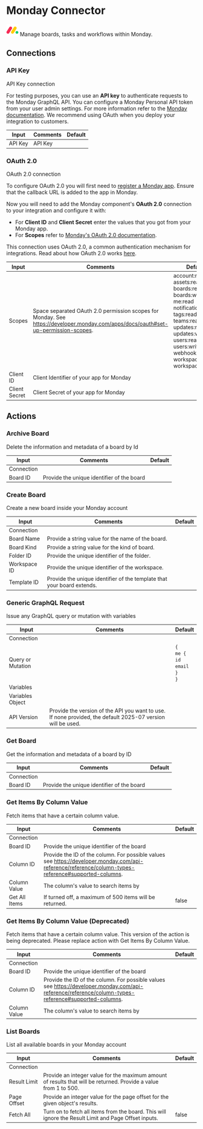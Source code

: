 # Monday Connector

![Monday](./assets/monday.png#connector-icon)
Manage boards, tasks and workflows within Monday.

## Connections

### API Key

API Key connection

For testing purposes, you can use an **API key** to authenticate requests to the Monday GraphQL API.
You can configure a Monday Personal API token from your user admin settings.
For more information refer to the [Monday documentation](https://developer.monday.com/apps/docs/choosing-auth).
We recommend using OAuth when you deploy your integration to customers.

| Input   | Comments | Default |
| ------- | -------- | ------- |
| API Key | API Key  |         |

### OAuth 2.0

OAuth 2.0 connection

To configure OAuth 2.0 you will first need to [register a Monday app](https://developer.monday.com/apps/docs/oauth).
Ensure that the callback URL is added to the app in Monday.

Now you will need to add the Monday component's **OAuth 2.0** connection to your integration and configure it with:

- For **Client ID** and **Client Secret** enter the values that you got from your Monday app.
- For **Scopes** refer to [Monday's OAuth 2.0 documentation](https://developer.monday.com/apps/docs/oauth#set-up-permission-scopes).

This connection uses OAuth 2.0, a common authentication mechanism for integrations.
Read about how OAuth 2.0 works [here](../oauth2.md).

| Input         | Comments                                                                                                                           | Default                                                                                                                                                                                              |
| ------------- | ---------------------------------------------------------------------------------------------------------------------------------- | ---------------------------------------------------------------------------------------------------------------------------------------------------------------------------------------------------- |
| Scopes        | Space separated OAuth 2.0 permission scopes for Monday. See https://developer.monday.com/apps/docs/oauth#set-up-permission-scopes. | account:read assets:read boards:read boards:write me:read notifications:write tags:read teams:read updates:read updates:write users:read users:write webhooks:write workspaces:read workspaces:write |
| Client ID     | Client Identifier of your app for Monday                                                                                           |                                                                                                                                                                                                      |
| Client Secret | Client Secret of your app for Monday                                                                                               |                                                                                                                                                                                                      |

## Actions

### Archive Board

Delete the information and metadata of a board by Id

| Input      | Comments                                   | Default |
| ---------- | ------------------------------------------ | ------- |
| Connection |                                            |         |
| Board ID   | Provide the unique identifier of the board |         |

### Create Board

Create a new board inside your Monday account

| Input        | Comments                                                               | Default |
| ------------ | ---------------------------------------------------------------------- | ------- |
| Connection   |                                                                        |         |
| Board Name   | Provide a string value for the name of the board.                      |         |
| Board Kind   | Provide a string value for the kind of board.                          |         |
| Folder ID    | Provide the unique identifier of the folder.                           |         |
| Workspace ID | Provide the unique identifier of the workspace.                        |         |
| Template ID  | Provide the unique identifier of the template that your board extends. |         |

### Generic GraphQL Request

Issue any GraphQL query or mutation with variables

| Input             | Comments                                                                                                    | Default                                                   |
| ----------------- | ----------------------------------------------------------------------------------------------------------- | --------------------------------------------------------- |
| Connection        |                                                                                                             |                                                           |
| Query or Mutation |                                                                                                             | <code>{<br />me {<br />id<br />email<br />}<br />}</code> |
| Variables         |                                                                                                             |                                                           |
| Variables Object  |                                                                                                             |                                                           |
| API Version       | Provide the version of the API you want to use. If none provided, the default 2025-07 version will be used. |                                                           |

### Get Board

Get the information and metadata of a board by ID

| Input      | Comments                                   | Default |
| ---------- | ------------------------------------------ | ------- |
| Connection |                                            |         |
| Board ID   | Provide the unique identifier of the board |         |

### Get Items By Column Value

Fetch items that have a certain column value.

| Input         | Comments                                                                                                                                             | Default |
| ------------- | ---------------------------------------------------------------------------------------------------------------------------------------------------- | ------- |
| Connection    |                                                                                                                                                      |         |
| Board ID      | Provide the unique identifier of the board                                                                                                           |         |
| Column ID     | Provide the ID of the column. For possible values see https://developer.monday.com/api-reference/reference/column-types-reference#supported-columns. |         |
| Column Value  | The column's value to search items by                                                                                                                |         |
| Get All Items | If turned off, a maximum of 500 items will be returned.                                                                                              | false   |

### Get Items By Column Value (Deprecated)

Fetch items that have a certain column value. This version of the action is being deprecated. Please replace action with Get Items By Column Value.

| Input        | Comments                                                                                                                                             | Default |
| ------------ | ---------------------------------------------------------------------------------------------------------------------------------------------------- | ------- |
| Connection   |                                                                                                                                                      |         |
| Board ID     | Provide the unique identifier of the board                                                                                                           |         |
| Column ID    | Provide the ID of the column. For possible values see https://developer.monday.com/api-reference/reference/column-types-reference#supported-columns. |         |
| Column Value | The column's value to search items by                                                                                                                |         |

### List Boards

List all available boards in your Monday account

| Input        | Comments                                                                                                         | Default |
| ------------ | ---------------------------------------------------------------------------------------------------------------- | ------- |
| Connection   |                                                                                                                  |         |
| Result Limit | Provide an integer value for the maximum amount of results that will be returned. Provide a value from 1 to 500. |         |
| Page Offset  | Provide an integer value for the page offset for the given object's results.                                     |         |
| Fetch All    | Turn on to fetch all items from the board. This will ignore the Result Limit and Page Offset inputs.             | false   |
